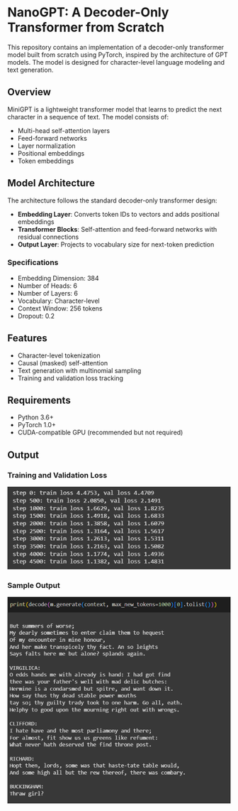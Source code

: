 # NanoGPT: A Decoder-Only Transformer from Scratch

This repository contains an implementation of a decoder-only transformer model built from scratch using PyTorch, inspired by the architecture of GPT models. The model is designed for character-level language modeling and text generation.

## Overview

MiniGPT is a lightweight transformer model that learns to predict the next character in a sequence of text. The model consists of:

- Multi-head self-attention layers
- Feed-forward networks
- Layer normalization
- Positional embeddings
- Token embeddings

## Model Architecture

The architecture follows the standard decoder-only transformer design:

- **Embedding Layer**: Converts token IDs to vectors and adds positional embeddings
- **Transformer Blocks**: Self-attention and feed-forward networks with residual connections
- **Output Layer**: Projects to vocabulary size for next-token prediction

### Specifications

- Embedding Dimension: 384
- Number of Heads: 6
- Number of Layers: 6
- Vocabulary: Character-level
- Context Window: 256 tokens
- Dropout: 0.2

## Features

- Character-level tokenization
- Causal (masked) self-attention
- Text generation with multinomial sampling
- Training and validation loss tracking

## Requirements

- Python 3.6+
- PyTorch 1.0+
- CUDA-compatible GPU (recommended but not required)

## Output

### Training and Validation Loss
![Training and Validation Loss](./Capture1.PNG)

### Sample Output
![Sample Output Text](./Capture2.PNG)
